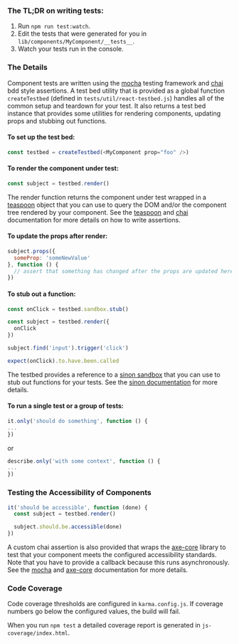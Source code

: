 ### The TL;DR on writing tests:

1. Run `npm run test:watch`.
2. Edit the tests that were generated for you in `lib/components/MyComponent/__tests__`.
3. Watch your tests run in the console.

### The Details

Component tests are written using the [mocha](https://mochajs.org/) testing framework and [chai](http://chaijs.com/api/bdd/) bdd style assertions. A test bed utility that is provided as a global function `createTestbed` (defined in `tests/util/react-testbed.js`)
handles all of the common setup and teardown for your test. It also returns a test bed instance that provides some utilities for rendering components, updating props and stubbing out functions.

#### To set up the test bed:

```javascript
const testbed = createTestbed(<MyComponent prop="foo" />)
```

#### To render the component under test:

```javascript
const subject = testbed.render()
```

The render function returns the component under test wrapped in a [teaspoon](https://github.com/jquense/teaspoon) object
that you can use to query the DOM and/or the component tree rendered by your component. See the [teaspoon](https://github.com/jquense/teaspoon) and [chai](http://chaijs.com/api/bdd/) documentation for more details on how to write assertions.

#### To update the props after render:

```javascript
subject.props({
  someProp: 'someNewValue'
}, function () {
  // assert that something has changed after the props are updated here
})
```

#### To stub out a function:

```javascript
const onClick = testbed.sandbox.stub()

const subject = testbed.render({
  onClick
})

subject.find('input').trigger('click')

expect(onClick).to.have.been.called
```

The testbed provides a reference to a [sinon sandbox](http://sinonjs.org/docs/#sandbox) that you can use to stub out functions for your tests. See the [sinon documentation](http://sinonjs.org/docs/) for more details.

#### To run a single test or a group of tests:

```javascript
it.only('should do something', function () {
...
})
```
or

```javascript
describe.only('with some context', function () {
...
})
```

### Testing the Accessibility of Components

```javascript
it('should be accessible', function (done) {
  const subject = testbed.render()

  subject.should.be.accessible(done)
})
```

A custom chai assertion is also provided that wraps the [axe-core](https://github.com/dequelabs/axe-core) library to test that your component meets the configured accessibility standards. Note that you have to provide a callback because this runs asynchronously. See the [mocha](https://mochajs.org/#asynchronous-code) and [axe-core](https://github.com/dequelabs/axe-core) documentation for more details.


### Code Coverage

Code coverage thresholds are configured in `karma.config.js`. If coverage numbers go below the configured values, the build
will fail.

When you run `npm test` a detailed coverage report is generated in `js-coverage/index.html`.

